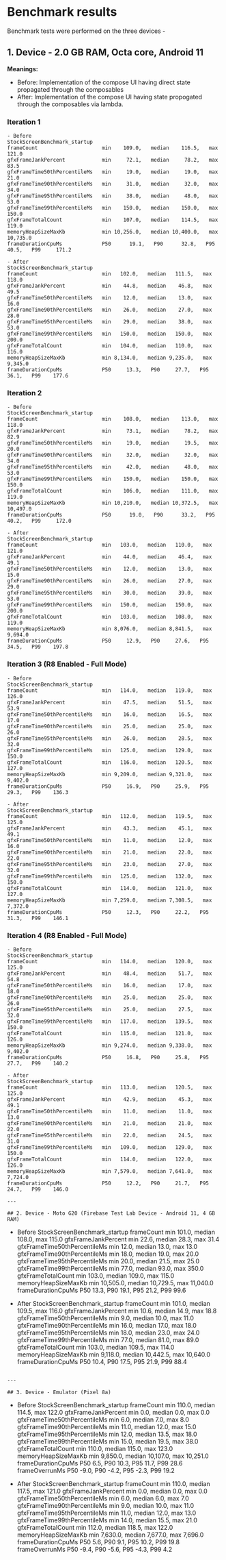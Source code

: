 # Benchmark results

Benchmark tests were performed on the three devices -

## 1. Device - 2.0 GB RAM, Octa core, Android 11

**Meanings:**
- Before: Implementation of the compose UI having direct state propagated through the composables
- After: Implementation of the compose UI having state propogated through the composables via lambda.

### Iteration 1

```
- Before
StockScreenBenchmark_startup
frameCount                     min    109.0,   median    116.5,   max    121.0
gfxFrameJankPercent            min     72.1,   median     78.2,   max     83.5
gfxFrameTime50thPercentileMs   min     19.0,   median     19.0,   max     21.0
gfxFrameTime90thPercentileMs   min     31.0,   median     32.0,   max     34.0
gfxFrameTime95thPercentileMs   min     38.0,   median     48.0,   max     53.0
gfxFrameTime99thPercentileMs   min    150.0,   median    150.0,   max    150.0
gfxFrameTotalCount             min    107.0,   median    114.5,   max    119.0
memoryHeapSizeMaxKb            min 10,256.0,   median 10,400.0,   max 10,735.0
frameDurationCpuMs             P50      19.1,   P90      32.8,   P95      40.5,   P99     171.2

- After 
StockScreenBenchmark_startup
frameCount                     min   102.0,   median   111.5,   max   118.0
gfxFrameJankPercent            min    44.8,   median    46.8,   max    49.5
gfxFrameTime50thPercentileMs   min    12.0,   median    13.0,   max    16.0
gfxFrameTime90thPercentileMs   min    26.0,   median    27.0,   max    28.0
gfxFrameTime95thPercentileMs   min    29.0,   median    38.0,   max    53.0
gfxFrameTime99thPercentileMs   min   150.0,   median   150.0,   max   200.0
gfxFrameTotalCount             min   104.0,   median   110.0,   max   116.0
memoryHeapSizeMaxKb            min 8,134.0,   median 9,235.0,   max 9,345.0
frameDurationCpuMs             P50     13.3,   P90     27.7,   P95     36.1,   P99    177.6
```

### Iteration 2

```
- Before
StockScreenBenchmark_startup
frameCount                     min    108.0,   median    113.0,   max    118.0
gfxFrameJankPercent            min     73.1,   median     78.2,   max     82.9
gfxFrameTime50thPercentileMs   min     19.0,   median     19.5,   max     20.0
gfxFrameTime90thPercentileMs   min     32.0,   median     32.0,   max     34.0
gfxFrameTime95thPercentileMs   min     42.0,   median     48.0,   max     53.0
gfxFrameTime99thPercentileMs   min    150.0,   median    150.0,   max    150.0
gfxFrameTotalCount             min    106.0,   median    111.0,   max    119.0
memoryHeapSizeMaxKb            min 10,210.0,   median 10,372.5,   max 10,497.0
frameDurationCpuMs             P50      19.0,   P90      33.2,   P95      40.2,   P99     172.0

- After
StockScreenBenchmark_startup
frameCount                     min   103.0,   median   110.0,   max   121.0
gfxFrameJankPercent            min    44.0,   median    46.4,   max    49.1
gfxFrameTime50thPercentileMs   min    12.0,   median    13.0,   max    15.0
gfxFrameTime90thPercentileMs   min    26.0,   median    27.0,   max    29.0
gfxFrameTime95thPercentileMs   min    30.0,   median    39.0,   max    53.0
gfxFrameTime99thPercentileMs   min   150.0,   median   150.0,   max   200.0
gfxFrameTotalCount             min   103.0,   median   108.0,   max   119.0
memoryHeapSizeMaxKb            min 8,076.0,   median 8,841.5,   max 9,694.0
frameDurationCpuMs             P50     12.9,   P90     27.6,   P95     34.5,   P99    197.8
```

### Iteration 3 (R8 Enabled - Full Mode)

```
- Before	
StockScreenBenchmark_startup
frameCount                     min   114.0,   median   119.0,   max   126.0
gfxFrameJankPercent            min    47.5,   median    51.5,   max    53.9
gfxFrameTime50thPercentileMs   min    16.0,   median    16.5,   max    17.0
gfxFrameTime90thPercentileMs   min    25.0,   median    25.0,   max    26.0
gfxFrameTime95thPercentileMs   min    26.0,   median    28.5,   max    32.0
gfxFrameTime99thPercentileMs   min   125.0,   median   129.0,   max   150.0
gfxFrameTotalCount             min   116.0,   median   120.5,   max   127.0
memoryHeapSizeMaxKb            min 9,209.0,   median 9,321.0,   max 9,402.0
frameDurationCpuMs             P50     16.9,   P90     25.9,   P95     29.3,   P99    136.3
	
- After	
StockScreenBenchmark_startup
frameCount                     min   112.0,   median   119.5,   max   125.0
gfxFrameJankPercent            min    43.3,   median    45.1,   max    49.1
gfxFrameTime50thPercentileMs   min    11.0,   median    12.0,   max    16.0
gfxFrameTime90thPercentileMs   min    21.0,   median    22.0,   max    22.0
gfxFrameTime95thPercentileMs   min    23.0,   median    27.0,   max    32.0
gfxFrameTime99thPercentileMs   min   125.0,   median   132.0,   max   150.0
gfxFrameTotalCount             min   114.0,   median   121.0,   max   127.0
memoryHeapSizeMaxKb            min 7,259.0,   median 7,308.5,   max 7,372.0
frameDurationCpuMs             P50     12.3,   P90     22.2,   P95     31.3,   P99    146.1
```

### Iteration 4 (R8 Enabled - Full Mode)

```
- Before
StockScreenBenchmark_startup
frameCount                     min   114.0,   median   120.0,   max   125.0
gfxFrameJankPercent            min    48.4,   median    51.7,   max    54.8
gfxFrameTime50thPercentileMs   min    16.0,   median    17.0,   max    18.0
gfxFrameTime90thPercentileMs   min    25.0,   median    25.0,   max    26.0
gfxFrameTime95thPercentileMs   min    25.0,   median    27.5,   max    32.0
gfxFrameTime99thPercentileMs   min   117.0,   median   139.5,   max   150.0
gfxFrameTotalCount             min   115.0,   median   121.0,   max   126.0
memoryHeapSizeMaxKb            min 9,274.0,   median 9,338.0,   max 9,402.0
frameDurationCpuMs             P50     16.8,   P90     25.8,   P95     27.7,   P99    140.2

- After
StockScreenBenchmark_startup
frameCount                     min   113.0,   median   120.5,   max   125.0
gfxFrameJankPercent            min    42.9,   median    45.3,   max    49.1
gfxFrameTime50thPercentileMs   min    11.0,   median    11.0,   max    13.0
gfxFrameTime90thPercentileMs   min    21.0,   median    21.0,   max    22.0
gfxFrameTime95thPercentileMs   min    22.0,   median    24.5,   max    31.0
gfxFrameTime99thPercentileMs   min   109.0,   median   129.0,   max   150.0
gfxFrameTotalCount             min   114.0,   median   122.0,   max   126.0
memoryHeapSizeMaxKb            min 7,579.0,   median 7,641.0,   max 7,724.0
frameDurationCpuMs             P50     12.2,   P90     21.7,   P95     24.7,   P99    146.0
```

```
---

## 2. Device - Moto G20 (Firebase Test Lab Device - Android 11, 4 GB RAM)

```
- Before
StockScreenBenchmark_startup
frameCount                     min    101.0,   median    108.0,   max    115.0
gfxFrameJankPercent            min     22.6,   median     28.3,   max     31.4
gfxFrameTime50thPercentileMs   min     12.0,   median     13.0,   max     13.0
gfxFrameTime90thPercentileMs   min     18.0,   median     19.0,   max     20.0
gfxFrameTime95thPercentileMs   min     20.0,   median     21.5,   max     25.0
gfxFrameTime99thPercentileMs   min     77.0,   median     93.0,   max    350.0
gfxFrameTotalCount             min    103.0,   median    109.0,   max    115.0
memoryHeapSizeMaxKb            min 10,505.0,   median 10,729.5,   max 11,040.0
frameDurationCpuMs             P50      13.3,   P90      19.1,   P95      21.2,   P99      99.6

- After
StockScreenBenchmark_startup
frameCount                     min    101.0,   median    109.5,   max    116.0
gfxFrameJankPercent            min     10.6,   median     14.9,   max     18.8
gfxFrameTime50thPercentileMs   min      9.0,   median     10.0,   max     11.0
gfxFrameTime90thPercentileMs   min     16.0,   median     17.0,   max     18.0
gfxFrameTime95thPercentileMs   min     18.0,   median     23.0,   max     24.0
gfxFrameTime99thPercentileMs   min     77.0,   median     81.0,   max     89.0
gfxFrameTotalCount             min    103.0,   median    109.5,   max    114.0
memoryHeapSizeMaxKb            min  9,118.0,   median 10,442.5,   max 10,640.0
frameDurationCpuMs             P50      10.4,   P90      17.5,   P95      21.9,   P99      88.4
```

---

## 3. Device - Emulator (Pixel 8a)

```
- Before 
StockScreenBenchmark_startup
frameCount                     min    110.0,   median    114.5,   max    122.0
gfxFrameJankPercent            min      0.0,   median      0.0,   max      0.0
gfxFrameTime50thPercentileMs   min      6.0,   median      7.0,   max      8.0
gfxFrameTime90thPercentileMs   min     11.0,   median     12.0,   max     15.0
gfxFrameTime95thPercentileMs   min     12.0,   median     13.5,   max     18.0
gfxFrameTime99thPercentileMs   min     15.0,   median     19.5,   max     38.0
gfxFrameTotalCount             min    110.0,   median    115.0,   max    123.0
memoryHeapSizeMaxKb            min  9,850.0,   median 10,107.0,   max 10,251.0
frameDurationCpuMs             P50       6.5,   P90      10.3,   P95      11.7,   P99      28.6
frameOverrunMs                 P50      -9.0,   P90      -4.2,   P95      -2.3,   P99      19.2

- After
StockScreenBenchmark_startup
frameCount                     min   110.0,   median   117.5,   max   121.0
gfxFrameJankPercent            min     0.0,   median     0.0,   max     0.0
gfxFrameTime50thPercentileMs   min     6.0,   median     6.0,   max     7.0
gfxFrameTime90thPercentileMs   min     9.0,   median    10.0,   max    11.0
gfxFrameTime95thPercentileMs   min    11.0,   median    12.0,   max    13.0
gfxFrameTime99thPercentileMs   min    14.0,   median    15.5,   max    21.0
gfxFrameTotalCount             min   112.0,   median   118.5,   max   122.0
memoryHeapSizeMaxKb            min 7,630.0,   median 7,677.0,   max 7,696.0
frameDurationCpuMs             P50      5.6,   P90      9.1,   P95     10.2,   P99     19.8
frameOverrunMs                 P50     -9.4,   P90     -5.6,   P95     -4.3,   P99      4.2
```